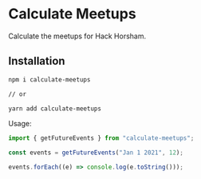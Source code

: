 # Calculate Meetups

Calculate the meetups for Hack Horsham.

## Installation

```sh
npm i calculate-meetups

// or

yarn add calculate-meetups
```

Usage:

```javascript
import { getFutureEvents } from "calculate-meetups";

const events = getFutureEvents("Jan 1 2021", 12);

events.forEach((e) => console.log(e.toString()));
```
